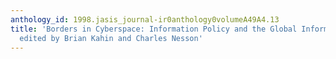 ```yaml
---
anthology_id: 1998.jasis_journal-ir0anthology0volumeA49A4.13
title: 'Borders in Cyberspace: Information Policy and the Global Information Infrastructure,
  edited by Brian Kahin and Charles Nesson'
---
```

